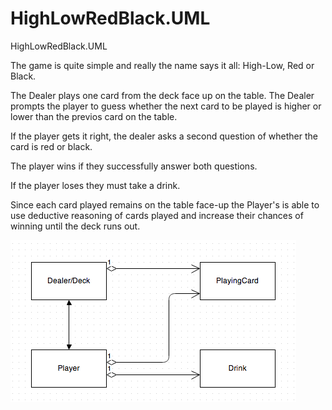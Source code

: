HighLowRedBlack.UML
===================

HighLowRedBlack.UML

The game is quite simple and really the name says it all: High-Low, Red or Black.

The Dealer plays one card from the deck face up on the table. The Dealer prompts the player to guess whether the next card to be played is higher or lower than the previos card on the table. 

If the player gets it right, the dealer asks a second question of whether the card is red or black. 

The player wins if they successfully answer both questions.

If the player loses they must take a drink.

Since each card played remains on the table face-up the Player's is able to use deductive reasoning of cards played and increase their chances of winning until the deck runs out. 

![](HighlowRB.png)
